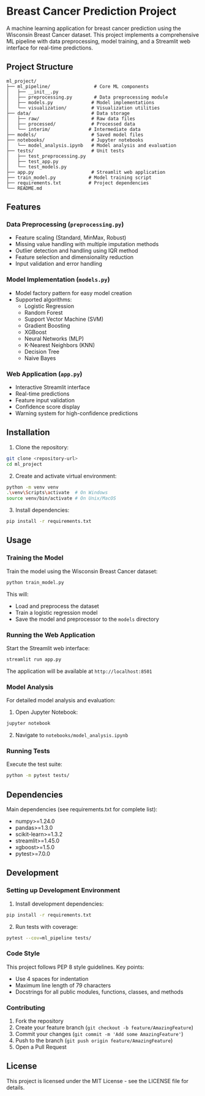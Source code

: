 # Breast Cancer Prediction Project

A machine learning application for breast cancer prediction using the Wisconsin Breast Cancer dataset. This project implements a comprehensive ML pipeline with data preprocessing, model training, and a Streamlit web interface for real-time predictions.

## Project Structure

```
ml_project/
├── ml_pipeline/                # Core ML components
│   ├── __init__.py
│   ├── preprocessing.py        # Data preprocessing module
│   ├── models.py              # Model implementations
│   └── visualization/         # Visualization utilities
├── data/                      # Data storage
│   ├── raw/                   # Raw data files
│   ├── processed/             # Processed data
│   └── interim/              # Intermediate data
├── models/                    # Saved model files
├── notebooks/                 # Jupyter notebooks
│   └── model_analysis.ipynb   # Model analysis and evaluation
├── tests/                     # Unit tests
│   ├── test_preprocessing.py
│   ├── test_app.py
│   └── test_models.py
├── app.py                     # Streamlit web application
├── train_model.py            # Model training script
├── requirements.txt          # Project dependencies
└── README.md
```

## Features

### Data Preprocessing (`preprocessing.py`)
- Feature scaling (Standard, MinMax, Robust)
- Missing value handling with multiple imputation methods
- Outlier detection and handling using IQR method
- Feature selection and dimensionality reduction
- Input validation and error handling

### Model Implementation (`models.py`)
- Model factory pattern for easy model creation
- Supported algorithms:
  - Logistic Regression
  - Random Forest
  - Support Vector Machine (SVM)
  - Gradient Boosting
  - XGBoost
  - Neural Networks (MLP)
  - K-Nearest Neighbors (KNN)
  - Decision Tree
  - Naive Bayes

### Web Application (`app.py`)
- Interactive Streamlit interface
- Real-time predictions
- Feature input validation
- Confidence score display
- Warning system for high-confidence predictions

## Installation

1. Clone the repository:
```bash
git clone <repository-url>
cd ml_project
```

2. Create and activate virtual environment:
```bash
python -m venv venv
.\venv\Scripts\activate  # On Windows
source venv/bin/activate # On Unix/MacOS
```

3. Install dependencies:
```bash
pip install -r requirements.txt
```

## Usage

### Training the Model

Train the model using the Wisconsin Breast Cancer dataset:
```bash
python train_model.py
```

This will:
- Load and preprocess the dataset
- Train a logistic regression model
- Save the model and preprocessor to the `models` directory

### Running the Web Application

Start the Streamlit web interface:
```bash
streamlit run app.py
```

The application will be available at `http://localhost:8501`

### Model Analysis

For detailed model analysis and evaluation:
1. Open Jupyter Notebook:
```bash
jupyter notebook
```
2. Navigate to `notebooks/model_analysis.ipynb`

### Running Tests

Execute the test suite:
```bash
python -m pytest tests/
```

## Dependencies

Main dependencies (see requirements.txt for complete list):
- numpy>=1.24.0
- pandas>=1.3.0
- scikit-learn>=1.3.2
- streamlit>=1.45.0
- xgboost>=1.5.0
- pytest>=7.0.0

## Development

### Setting up Development Environment

1. Install development dependencies:
```bash
pip install -r requirements.txt
```

2. Run tests with coverage:
```bash
pytest --cov=ml_pipeline tests/
```

### Code Style

This project follows PEP 8 style guidelines. Key points:
- Use 4 spaces for indentation
- Maximum line length of 79 characters
- Docstrings for all public modules, functions, classes, and methods

### Contributing

1. Fork the repository
2. Create your feature branch (`git checkout -b feature/AmazingFeature`)
3. Commit your changes (`git commit -m 'Add some AmazingFeature'`)
4. Push to the branch (`git push origin feature/AmazingFeature`)
5. Open a Pull Request

## License

This project is licensed under the MIT License - see the LICENSE file for details. 